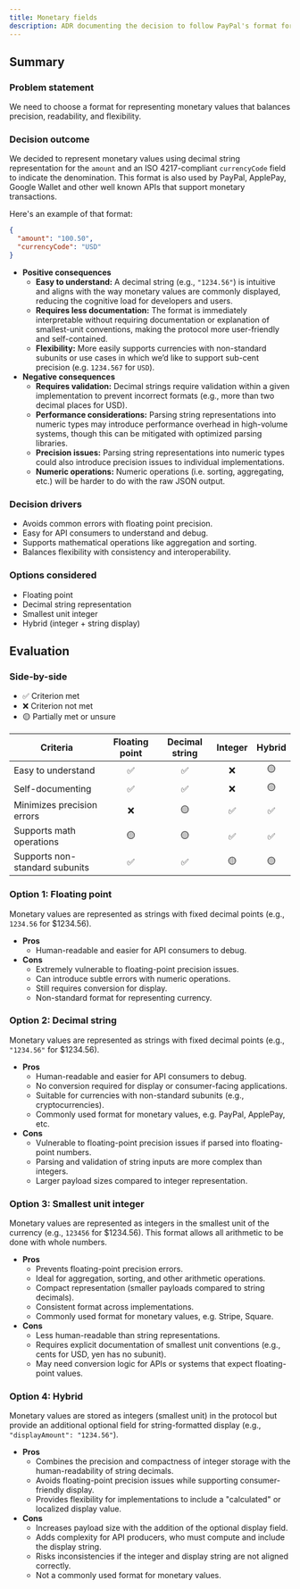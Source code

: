 ```yaml
---
title: Monetary fields
description: ADR documenting the decision to follow PayPal's format for representing monetary values.
---
```


## Summary

### Problem statement

We need to choose a format for representing monetary values that balances precision, readability, and flexibility.

### Decision outcome

We decided to represent monetary values using decimal string representation for the `amount` and an ISO 4217-compliant `currencyCode` field to indicate the denomination. This format is also used by PayPal, ApplePay, Google Wallet and other well known APIs that support monetary transactions.

Here's an example of that format:

```json
{
  "amount": "100.50",
  "currencyCode": "USD"
}
```

- **Positive consequences**
  - **Easy to understand:** A decimal string (e.g., `"1234.56"`) is intuitive and aligns with the way monetary values are commonly displayed, reducing the cognitive load for developers and users.
  - **Requires less documentation:** The format is immediately interpretable without requiring documentation or explanation of smallest-unit conventions, making the protocol more user-friendly and self-contained.
  - **Flexibility:** More easily supports currencies with non-standard subunits or use cases in which we’d like to support sub-cent precision (e.g. `1234.567` for `USD`).
- **Negative consequences**
  - **Requires validation:** Decimal strings require validation within a given implementation to prevent incorrect formats (e.g., more than two decimal places for USD).
  - **Performance considerations:** Parsing string representations into numeric types may introduce performance overhead in high-volume systems, though this can be mitigated with optimized parsing libraries.
  - **Precision issues:** Parsing string representations into numeric types could also introduce precision issues to individual implementations.
  - **Numeric operations:** Numeric operations (i.e. sorting, aggregating, etc.) will be harder to do with the raw JSON output.

### Decision drivers

- Avoids common errors with floating point precision.
- Easy for API consumers to understand and debug.
- Supports mathematical operations like aggregation and sorting.
- Balances flexibility with consistency and interoperability.

### Options considered

- Floating point
- Decimal string representation
- Smallest unit integer
- Hybrid (integer + string display)

## Evaluation

### Side-by-side

- ✅ Criterion met
- ❌ Criterion not met
- 🟡 Partially met or unsure

| Criteria                       | Floating point | Decimal string | Integer | Hybrid |
| ------------------------------ | :------------: | :------------: | :-----: | :----: |
| Easy to understand             |       ✅       |       ✅       |   ❌    |   🟡   |
| Self-documenting               |       ✅       |       ✅       |   ❌    |   🟡   |
| Minimizes precision errors     |       ❌       |       🟡       |   ✅    |   ✅   |
| Supports math operations       |       🟡       |       🟡       |   ✅    |   ✅   |
| Supports non-standard subunits |       ✅       |       ✅       |   🟡    |   🟡   |

### Option 1: Floating point

Monetary values are represented as strings with fixed decimal points (e.g., `1234.56` for $1234.56).

- **Pros**
  - Human-readable and easier for API consumers to debug.
- **Cons**
  - Extremely vulnerable to floating-point precision issues.
  - Can introduce subtle errors with numeric operations.
  - Still requires conversion for display.
  - Non-standard format for representing currency.

### Option 2: Decimal string

Monetary values are represented as strings with fixed decimal points (e.g., `"1234.56"` for $1234.56).

- **Pros**
  - Human-readable and easier for API consumers to debug.
  - No conversion required for display or consumer-facing applications.
  - Suitable for currencies with non-standard subunits (e.g., cryptocurrencies).
  - Commonly used format for monetary values, e.g. PayPal, ApplePay, etc.
- **Cons**
  - Vulnerable to floating-point precision issues if parsed into floating-point numbers.
  - Parsing and validation of string inputs are more complex than integers.
  - Larger payload sizes compared to integer representation.

### Option 3: Smallest unit integer

Monetary values are represented as integers in the smallest unit of the currency (e.g., `123456` for $1234.56). This format allows all arithmetic to be done with whole numbers.

- **Pros**
  - Prevents floating-point precision errors.
  - Ideal for aggregation, sorting, and other arithmetic operations.
  - Compact representation (smaller payloads compared to string decimals).
  - Consistent format across implementations.
  - Commonly used format for monetary values, e.g. Stripe, Square.
- **Cons**
  - Less human-readable than string representations.
  - Requires explicit documentation of smallest unit conventions (e.g., cents for USD, yen has no subunit).
  - May need conversion logic for APIs or systems that expect floating-point values.

### Option 4: Hybrid

Monetary values are stored as integers (smallest unit) in the protocol but provide an additional optional field for string-formatted display (e.g., `"displayAmount": "1234.56"`).

- **Pros**
  - Combines the precision and compactness of integer storage with the human-readability of string decimals.
  - Avoids floating-point precision issues while supporting consumer-friendly display.
  - Provides flexibility for implementations to include a "calculated" or localized display value.
- **Cons**
  - Increases payload size with the addition of the optional display field.
  - Adds complexity for API producers, who must compute and include the display string.
  - Risks inconsistencies if the integer and display string are not aligned correctly.
  - Not a commonly used format for monetary values.
